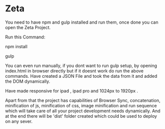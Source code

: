 # Zeta

You need to have npm and gulp installed and run them, once done you can open the Zeta Project.

Run this Command:

npm install

gulp

You can even run manually, if you dont want to run gulp setup, by opening index.html in browser directly
but if it doesnt work do run the above commands.
Have created a JSON File and took the data from it and added the DOM dynamically.

Have made responsive for ipad , ipad pro and 1024px to 1920px .

Apart from that the project has capabilities of Browser Sync, concatenation, minification of js, minification of css, image minification and run sequence which will take care of all your project development needs dynamically. And at the end there will be 'dist' folder created which could be used to deploy on any sever.
